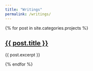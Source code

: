 ```yaml
---
title: "Writings"
permalink: /writings/
---
```


{% for post in site.categories.projects %}
  <h2><a href="{{ post.url }}">{{ post.title }}</a></h2>
  <p>{{ post.excerpt }}</p>
{% endfor %}